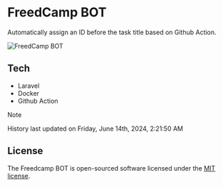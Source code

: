 # FreedCamp BOT

Automatically assign an ID before the task title based on Github Action.

![FreedCamp BOT](https://repository-images.githubusercontent.com/737932867/7d34798b-2680-471c-b089-a78a718d3d6a)

## Tech

- Laravel
- Docker
- Github Action

> [!NOTE]  
> History last updated on Friday, June 14th, 2024, 2:21:50 AM

## License

The Freedcamp BOT is open-sourced software licensed under the [MIT license](https://opensource.org/licenses/MIT).
